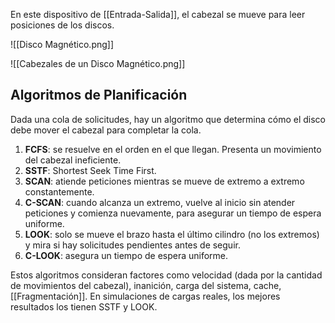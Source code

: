 En este dispositivo de [[Entrada-Salida]], el cabezal se mueve para leer posiciones de los discos.

![[Disco Magnético.png]]

![[Cabezales de un Disco Magnético.png]]

## Algoritmos de Planificación

Dada una cola de solicitudes, hay un algoritmo que determina cómo el disco debe mover el cabezal para completar la cola.

1. **FCFS**: se resuelve en el orden en el que llegan. Presenta un movimiento del cabezal ineficiente.
2. **SSTF**: Shortest Seek Time First.
3. **SCAN**: atiende peticiones mientras se mueve de extremo a extremo constantemente.
4. **C-SCAN**: cuando alcanza un extremo, vuelve al inicio sin atender peticiones y comienza nuevamente, para asegurar un tiempo de espera uniforme.
5. **LOOK**: solo se mueve el brazo hasta el último cilindro (no los extremos) y mira si hay solicitudes pendientes antes de seguir.
6. **C-LOOK**: asegura un tiempo de espera uniforme.

Estos algoritmos consideran factores como velocidad (dada por la cantidad de movimientos del cabezal), inanición, carga del sistema, cache, [[Fragmentación]]. En simulaciones de cargas reales, los mejores resultados los tienen SSTF y LOOK.
